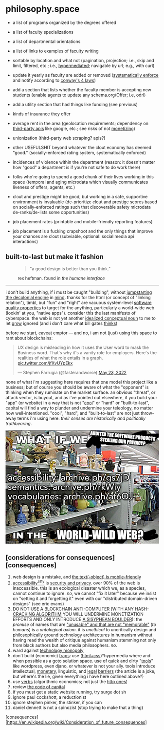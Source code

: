 # philosophy.space

- a list of programs organized by the degrees offered
- a list of faculty specializations
- a list of departmental orientations
- a list of links to examples of faculty writing

- sortable by location and what not (pagination, projection; i.e., skip and limit, filtered, etc.; i.e., [hypermediated][hyper]; navigable by url; e.g., with curl)
- update it yearly as faculty are added or removed ([systematically enforce][enforce] and notify according to [conway's 4 laws][conway])
- add a section that lists whether the faculty member is accepting new students (enable agents to update any schema.org/Offer; i.e, odrl)
- add a utility section that had things like funding (see previous)
- kinds of insurance they offer
- average rent in the area (geolocation requirements; dependency on [third-party apis][monetize] like google, etc.; see risks of not [monetizing][twitter])
- unionization (third-party web scraping? apis?)
- other USEFULSHIT beyond whatever the clout economy has deemed "good." (socially-enforced rating system, systematically enforced)
- incidences of violence within the department (reason: it doesn't matter how "good" a department is if you're not safe to do work there)
- folks who're going to spend a good chunk of their lives working in this space (temporal and aging microdata which visually communicates liveness of offers, agents, etc.)
- clout and prestige might be good, but working in a safe, supportive environment is invaluable (de-prioritize clout and prestige scores based on socially-enforced ratings such that discoverable safety microdata de-ranks/de-lists some opportunities)
- job placement rates (printable and mobile-friendly reporting features)
- job placement is a fucking crapshoot and the only things that improve your chances are clout (subviable, optional: social media api interactions)

## built-to-last but make it fashion

<figure>
	<blockquote>
		<p>"a good design is better than you think."</p>
	</blockquote>
	<figcaption>rex heftman. found in <cite>the humane interface</cite></figcaption>
</figure>

<hr />

i don't build anything, if i must be caught "building", without [jumpstarting the decolonial engine][jumpstart] in [mind][mind]. thanks for the html (or concept of "linking relation"), timbl, but "fun" and "right" are vacuous system-level [software quality properties][quality] to target for the anything, particularly a world-wide web (lookin' at you, "native apps"). consider this the last manifesto of cyberspace. the web is not yet another [idealized conceptual noun][verbs] to me to let [grow][grow] ignored (and i don't care what bill gates [thinks][gates])

before we start, caveat emptor &mdash; and no, i am not (just) using this space to rant about blockchains:

<blockquote class="twitter-tweet" data-dnt="true"><p lang="en" dir="ltr">UX design is misleading in how it uses the User word to mask the Business word. That&#39;s why it&#39;s a vanity role for employers. Here&#39;s the realities of what the role entails in a graph. <a href="https://t.co/jfXvUYpEkx">pic.twitter.com/jfXvUYpEkx</a></p>&mdash; Stephen Farrugia (@fasterandworse) <a href="https://twitter.com/fasterandworse/status/1528748399528398851?ref_src=twsrc%5Etfw">May 23, 2022</a></blockquote> 

none of what i'm suggesting here requires that one model this project like a business; but of course you should be aware of what the "opponent" is thinking when they ruminate on the market surface. an obvious "threat", or attack vector, is buyout, and as i've pointed out elsewhere, if you build your "app" (or website) in a way that is not "[cool][cool]" or "hard" or "built-to-last", capital will find a way to plunder and undermine your teleology, no matter how well-intentioned. "cool", "hard", and "built-to-last" are not just throw-away terms i'm using here: *their senses are historically and politically truthbearing*.

![what if we AUDITED THE SOFTWARE PRODUCTS STEALING OUR PRIVACY? in the WORLD-WILD WEB?; accessibility: archive.ph/gs7jD; semantics: archive.ph/rkWiy; vocabularies: archive.ph/at6QJ](https://github.com/nerdfiles/philosophy-io/raw/master/assets/6nrlsz.jpg "meme")

## [considerations for consequences][consequences]

1. web design is a mistake, and [the text(-object) is mobile-friendly][mf]
2. [accessibility][a11y][<sup>a11y</sup>][ux] is [security and privacy][security]. over 90% of the web is inaccessible. this is an ecological disaster which we, as a species, cannot continue to ignore. *no*, we cannot "fix it later" because we insist on "setting it and forgetting it" even with our "distributed domain-driven designs" (see eric evans)
3. DO NOT USE A BLOCKCHAIN [ANTI-COMPUTER][anticomputer] (WITH ANY [HASH-CRACKING ALGORITHM][hashcracking] YOU WILL UNDERMINE MONETIZATION EFFORTS AND ONLY INTRODUCE [A SISYPHEAN BOULDER][sisyphean]): the *promise* of names that are ["unusable" and that are not "memorable"][primer] (*to humans*) is a *ontological axiom*. it is *unethical* to uncritically design and philosophically ground technology architectures in humanism without having read the wealth of critique against humanism stemming not only from black authors but also media philosophers. *no*.
4. ward against [technology monopoly][techmonopoly]
5. don't build (economic) [traps][trap]: use ([html+css][htmlcss])\*hypermedia where and when possible as a goto solution space. use of quick and dirty "[tools][goto]" like wordpress, even djano, or whatever is not your ally. tools introduce intellectual, [monetary][money], linguistic, and [legal][legal] [barriers][gov] (the article is a joke, but where's the lie, given everything i have here outlined above?)
6. use [verbs][verbs] (algorithmic economics; not just the [http ones][httpverbs])
7. review [the code of capital][codeofcapital]
8. if you must get a static website running, try surge dot sh
9. ignore paul cockshott, a reductionist
10. ignore stephen pinker, the stinker, if you can
11. daniel dennett is not a spinozist (stop trying to make that a thing)

[conway]: http://www.amundsen.com/talks/2016-07-restfest-conway/2016-07-restfest-conway.pdf
[enforce]: https://twitchard.github.io/posts/2021-04-24-behavior-constraining-features.html
[monetize]: https://venturebeat.com/2022/04/24/api-first-cross-collaboration-the-secret-of-any-api-monetization-strategy/
[twitter]: https://apievangelist.com/2017/11/15/twitter-finally-begins-to-monetize-their-apis/
[hyper]: https://mamund.site44.com/articles/objects-v-messages/index.html
[sisyphean]: https://www.researchgate.net/publication/314687329_The_Sisyphean_Economy
[hashcracking]: https://wiki.p2pfoundation.net/Arthur_Brock_Against_the_Consensus_on_Data_Consensus_in_the_Blockchain
[primer]: https://github.com/WebOfTrustInfo/rwot11-the-hague/blob/f7bc2bdeb9e8affd093f1f14fa9157229c3b8207/advance-readings/did-primer-extended.md
[a11y]: https://www.w3.org/2009/cheatsheet/#wcag2
[security]: https://www.boia.org/blog/accessibility-is-privacy-and-security
[ux]: https://www.accessibility.uxdesign.cc/
[mf]: http://motherfuckingwebsite.com/
[anticomputer]: http://cultureandcommunication.org/galloway/anti-computer
[trap]: https://www.gnu.org/philosophy/javascript-trap.html
[techmonopoly]: https://web.stanford.edu/~mordecai/OnLinePdf/Formation%20of%20Capital%20and%20Wealth%20Draft%2010%205%205%202018.pdf
[goto]: https://craftofcoding.wordpress.com/2022/03/28/ever-wondered-why-goto-is-considered-harmful/
[htmlcss]: https://www.webperf.tips/tip/cached-js-misconceptions/
[gov]: https://sebastiancarlos.medium.com/austria-buys-javascript-from-brendan-eich-3d2aa81e823b
[legal]: https://www.researchgate.net/publication/306058393_The_legal_theory_of_finance_and_the_financial_instability_hypothesis_Convergences_and_possible_integration
[money]: https://www.sciencedirect.com/science/article/pii/S0304393219300054
[verbs]: https://arxiv.org/abs/2104.01868v2
[httpverbs]: https://annevankesteren.nl/2007/10/http-methods
[codeofcapital]: https://press.princeton.edu/books/hardcover/9780691178974/the-code-of-capital
[cool]: https://www.w3.org/Provider/Style/URI.html
[grow]: http://amundsen.com/talks/2017-09-webexpo/2017-09-webexpo.pdf
[quality]: https://raw.githubusercontent.com/nerdfiles/proposal-planning/master/assets/future-proof-software-systems--table-4.1-quality-properties-of-a-software-system.png
[gates]: https://www.wired.com/story/bill-gates-is-so-over-this-pandemic/
[jumpstart]: https://www.academia.edu/733141/Jumpstarting_the_Decolonial_Engine_Symbolic_Violence_from_Fanon_to_Ch%C3%A1vez
[mind]: https://wave.webaim.org/report#/https://code.org
[consequences][https://en.wikipedia.org/wiki/Consideration_of_future_consequences]
